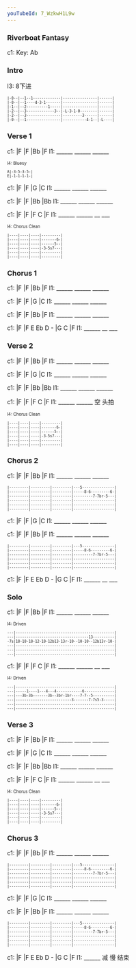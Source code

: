 ```yaml
---
youTubeId: 7_WzkwH1L9w
---
```


### Riverboat Fantasy

c1: Key: Ab

### Intro

l3: 8下进

<span style="font-size:0.7em; scroll-snap-stop: always; scroll-snap-align: start;">

```
|-0--|--1--1-------------|----------------|------|
|-0--|--1----4-3-1-------|----------------|------|
|-1--|--2----------1-----|----------------|------|
|-2--|--3-------------3--|-L-3-1-0--------|------|
|-2--|--3----------------|---------3------|------|
|-0--|--1----------------|-----------4-1--|-L----|
```
</span>

### Verse 1

c1: |F     |F     |Bb    |F
l1:  ______ ______ ______

<span style="font-size:0.7em; scroll-snap-stop: always; scroll-snap-align: start;">

l4: Bluesy

```
A|-3-5-3-5-|
E|-1-1-1-1-|
```
</span>

c1: |F     |F     |G     |C
l1:  ______ ______ ______

c1: |F     |F     |Bb    |Bb
l1:  ______ ______ ______

c1: |F     |F     |F  C  |F
l1:  ______ ______ __ ___

<span style="font-size:0.7em; scroll-snap-stop: always; scroll-snap-align: start;">

l4: Chorus Clean

```
|----|----|----|---------|
|----|----|----|-------6-|
|----|----|----|------5--|
|----|----|----|-3-5s7---|
|----|----|----|---------|
|----|----|----|---------|
```
</span>

### Chorus 1

c1: |F     |F     |Bb    |F
l1:  ______ ______ ______

c1: |F     |F     |G     |C
l1:  ______ ______ ______

c1: |F     |F     |Bb    |F
l1:  ______ ______ ______

c1: |F     |F E Eb D - |G  C  |F
l1:  ______             __ ___

### Verse 2

c1: |F     |F     |Bb    |F
l1:  ______ ______ ______

c1: |F     |F     |G     |C
l1:  ______ ______ ______

c1: |F     |F     |Bb    |Bb
l1:  ______ ______ ______


c1: |F     |F     |F  C  |F
l1:  ______ ______ 空 头拍

<span style="font-size:0.7em; scroll-snap-stop: always; scroll-snap-align: start;">

l4: Chorus Clean

```
|----|----|----|---------|
|----|----|----|-------6-|
|----|----|----|------5--|
|----|----|----|-3-5s7---|
|----|----|----|---------|
|----|----|----|---------|
```
</span>

### Chorus 2

c1: |F     |F     |Bb    |F
l1:  ______ ______ ______

<span style="font-size:0.7em; scroll-snap-stop: always; scroll-snap-align: start;">

```
|---------|---------|---------|---5---------------|
|---------|---------|---------|-----8-6---------6-|
|---------|---------|---------|---------7-7br-5---|
|---------|---------|---------|-------------------|
|---------|---------|---------|-------------------|
|---------|---------|---------|-------------------|
```
</span>

c1: |F     |F     |G     |C
l1:  ______ ______ ______

c1: |F     |F     |Bb    |F
l1:  ______ ______ ______

<span style="font-size:0.7em; scroll-snap-stop: always; scroll-snap-align: start;">

```
|---------|---------|---------|---5---------------|
|---------|---------|---------|-----8-6---------6-|
|---------|---------|---------|---------7-7br-5---|
|---------|---------|---------|-------------------|
|---------|---------|---------|-------------------|
|---------|---------|---------|-------------------|
```
</span>

c1: |F     |F E Eb D - |G  C  |F
l1:  ______             __ ___

### Solo

c1: |F     |F     |Bb    |F
l1:  ______ ______ ______

<span style="font-size:0.7em; scroll-snap-stop: always; scroll-snap-align: start;">

l4: Driven

```
---|----------------------------------------------|
---|----------------------------------13----------|
-7s|10-10-10-12-10-12b13-13r-10--10-10--12b13r-10-|
---|----------------------------------------------|
---|----------------------------------------------|
---|----------------------------------------------|
```
</span>

c1: |F     |F     |F  C  |F
l1:  ______ ______ __ ___

<span style="font-size:0.7em; scroll-snap-stop: always; scroll-snap-align: start;">

l4: Driven

```
---|----------------------------------------------|
---|-----1----1---4---4------------6--------------|
---|---3b-3b-------3b--3br-1br----7-7--5----------|
---|--------------------------3-------7-7s5-3-----|
---|----------------------------------------------|
---|----------------------------------------------|
```
</span>

### Verse 3

c1: |F     |F     |Bb    |F
l1:  ______ ______ ______

c1: |F     |F     |G     |C
l1:  ______ ______ ______

c1: |F     |F     |Bb    |Bb
l1:  ______ ______ ______

c1: |F     |F     |F  C  |F
l1:  ______ ______ __ ___

<span style="font-size:0.7em;">

l4: Chorus Clean

```
|----|----|----|---------|
|----|----|----|-------6-|
|----|----|----|------5--|
|----|----|----|-3-5s7---|
|----|----|----|---------|
|----|----|----|---------|
```
</span>

### Chorus 3

c1: |F     |F     |Bb    |F
l1:  ______ ______ ______

<span style="font-size:0.7em; scroll-snap-stop: always; scroll-snap-align: start;">

```
|---------|---------|---------|---5---------------|
|---------|---------|---------|-----8-6---------6-|
|---------|---------|---------|---------7-7br-5---|
|---------|---------|---------|-------------------|
|---------|---------|---------|-------------------|
|---------|---------|---------|-------------------|
```
</span>

c1: |F     |F     |G     |C
l1:  ______ ______ ______

c1: |F     |F     |Bb    |F
l1:  ______ ______ ______

<span style="font-size:0.7em; scroll-snap-stop: always; scroll-snap-align: start;">

```
|---------|---------|---------|---5---------------|
|---------|---------|---------|-----8-6---------6-|
|---------|---------|---------|---------7-7br-5---|
|---------|---------|---------|-------------------|
|---------|---------|---------|-------------------|
|---------|---------|---------|-------------------|
```
</span>

c1: |F     |F E Eb D - |G  C  |F
l1:  ______             减 慢  结束
